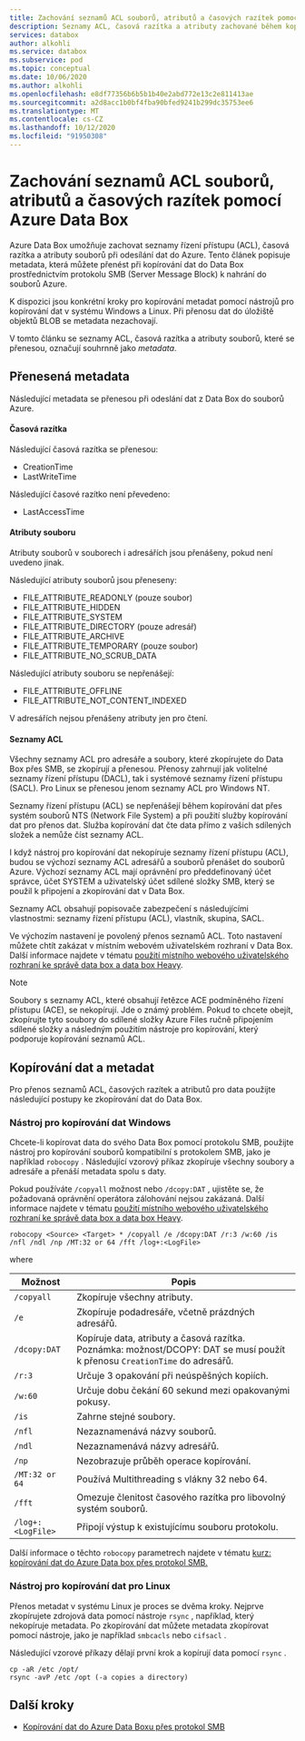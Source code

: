 ```yaml
---
title: Zachování seznamů ACL souborů, atributů a časových razítek pomocí Azure Data Box
description: Seznamy ACL, časová razítka a atributy zachované během kopírování dat prostřednictvím protokolu SMB do Azure Data Box. Kopírování metadat pomocí nástrojů pro kopírování dat v systému Windows a Linux.
services: databox
author: alkohli
ms.service: databox
ms.subservice: pod
ms.topic: conceptual
ms.date: 10/06/2020
ms.author: alkohli
ms.openlocfilehash: e8df77356b6b5b1b40e2abd772e13c2e811413ae
ms.sourcegitcommit: a2d8acc1b0bf4fba90bfed9241b299dc35753ee6
ms.translationtype: MT
ms.contentlocale: cs-CZ
ms.lasthandoff: 10/12/2020
ms.locfileid: "91950308"
---
```

# <a name="preserving-file-acls-attributes-and-timestamps-with-azure-data-box"></a>Zachování seznamů ACL souborů, atributů a časových razítek pomocí Azure Data Box

Azure Data Box umožňuje zachovat seznamy řízení přístupu (ACL), časová razítka a atributy souborů při odesílání dat do Azure. Tento článek popisuje metadata, která můžete přenést při kopírování dat do Data Box prostřednictvím protokolu SMB (Server Message Block) k nahrání do souborů Azure. 

K dispozici jsou konkrétní kroky pro kopírování metadat pomocí nástrojů pro kopírování dat v systému Windows a Linux. Při přenosu dat do úložiště objektů BLOB se metadata nezachovají.

V tomto článku se seznamy ACL, časová razítka a atributy souborů, které se přenesou, označují souhrnně jako *metadata*.

## <a name="transferred-metadata"></a>Přenesená metadata

Následující metadata se přenesou při odeslání dat z Data Box do souborů Azure.

#### <a name="timestamps"></a>Časová razítka

Následující časová razítka se přenesou:
- CreationTime
- LastWriteTime

Následující časové razítko není převedeno:
- LastAccessTime
  
#### <a name="file-attributes"></a>Atributy souboru

Atributy souborů v souborech i adresářích jsou přenášeny, pokud není uvedeno jinak.

Následující atributy souborů jsou přeneseny:
- FILE_ATTRIBUTE_READONLY (pouze soubor)
- FILE_ATTRIBUTE_HIDDEN
- FILE_ATTRIBUTE_SYSTEM
- FILE_ATTRIBUTE_DIRECTORY (pouze adresář)
- FILE_ATTRIBUTE_ARCHIVE
- FILE_ATTRIBUTE_TEMPORARY (pouze soubor)
- FILE_ATTRIBUTE_NO_SCRUB_DATA

Následující atributy souboru se nepřenášejí:
- FILE_ATTRIBUTE_OFFLINE
- FILE_ATTRIBUTE_NOT_CONTENT_INDEXED
  
V adresářích nejsou přenášeny atributy jen pro čtení.

#### <a name="acls"></a>Seznamy ACL

Všechny seznamy ACL pro adresáře a soubory, které zkopírujete do Data Box přes SMB, se zkopírují a přenesou. Přenosy zahrnují jak volitelné seznamy řízení přístupu (DACL), tak i systémové seznamy řízení přístupu (SACL). Pro Linux se přenesou jenom seznamy ACL pro Windows NT.

Seznamy řízení přístupu (ACL) se nepřenášejí během kopírování dat přes systém souborů NTS (Network File System) a při použití služby kopírování dat pro přenos dat. Služba kopírování dat čte data přímo z vašich sdílených složek a nemůže číst seznamy ACL.

I když nástroj pro kopírování dat nekopíruje seznamy řízení přístupu (ACL), budou se výchozí seznamy ACL adresářů a souborů přenášet do souborů Azure. Výchozí seznamy ACL mají oprávnění pro předdefinovaný účet správce, účet SYSTEM a uživatelský účet sdílené složky SMB, který se použil k připojení a zkopírování dat v Data Box.

Seznamy ACL obsahují popisovače zabezpečení s následujícími vlastnostmi: seznamy řízení přístupu (ACL), vlastník, skupina, SACL.

Ve výchozím nastavení je povolený přenos seznamů ACL. Toto nastavení můžete chtít zakázat v místním webovém uživatelském rozhraní v Data Box. Další informace najdete v tématu [použití místního webového uživatelského rozhraní ke správě data box a data box Heavy](./data-box-local-web-ui-admin.md).

> [!NOTE]
> Soubory s seznamy ACL, které obsahují řetězce ACE podmíněného řízení přístupu (ACE), se nekopírují. Jde o známý problém. Pokud to chcete obejít, zkopírujte tyto soubory do sdílené složky Azure Files ručně připojením sdílené složky a následným použitím nástroje pro kopírování, který podporuje kopírování seznamů ACL.

## <a name="copying-data-and-metadata"></a>Kopírování dat a metadat

Pro přenos seznamů ACL, časových razítek a atributů pro data použijte následující postupy ke zkopírování dat do Data Box. 

### <a name="windows-data-copy-tool"></a>Nástroj pro kopírování dat Windows

Chcete-li kopírovat data do svého Data Box pomocí protokolu SMB, použijte nástroj pro kopírování souborů kompatibilní s protokolem SMB, jako je například `robocopy` . Následující vzorový příkaz zkopíruje všechny soubory a adresáře a přenáší metadata spolu s daty.

Pokud používáte `/copyall` možnost nebo `/dcopy:DAT` , ujistěte se, že požadovaná oprávnění operátora zálohování nejsou zakázaná. Další informace najdete v tématu [použití místního webového uživatelského rozhraní ke správě data box a data box Heavy](./data-box-local-web-ui-admin.md). 

```console
robocopy <Source> <Target> * /copyall /e /dcopy:DAT /r:3 /w:60 /is /nfl /ndl /np /MT:32 or 64 /fft /log+:<LogFile>
```

where

|Možnost |Popis |
|------------------- | ----- |
|`/copyall` |Zkopíruje všechny atributy.|
|`/e`      |Zkopíruje podadresáře, včetně prázdných adresářů.         |
|`/dcopy:DAT`  |Kopíruje data, atributy a časová razítka. Poznámka: možnost/DCOPY: DAT se musí použít k přenosu `CreationTime` do adresářů. |
|`/r:3`    |Určuje 3 opakování při neúspěšných kopiích.         |
|`/w:60`   |Určuje dobu čekání 60 sekund mezi opakovanými pokusy.         |
|`/is`     |Zahrne stejné soubory.         |
|`/nfl`    |Nezaznamenává názvy souborů.         |
|`/ndl`    |Nezaznamenává názvy adresářů.        |
|`/np`     |Nezobrazuje průběh operace kopírování.         |
|`/MT:32 or 64`  |Používá Multithreading s vlákny 32 nebo 64.           |
|`/fft`    |Omezuje členitost časového razítka pro libovolný systém souborů.        |
|`/log+:<LogFile>`  |Připojí výstup k existujícímu souboru protokolu.|

Další informace o těchto `robocopy` parametrech najdete v tématu [kurz: kopírování dat do Azure Data box přes protokol SMB.](./data-box-deploy-copy-data.md)

### <a name="linux-data-copy-tool"></a>Nástroj pro kopírování dat pro Linux

Přenos metadat v systému Linux je proces se dvěma kroky. Nejprve zkopírujete zdrojová data pomocí nástroje `rsync` , například, který nekopíruje metadata. Po zkopírování dat můžete metadata zkopírovat pomocí nástroje, jako je například `smbcacls` nebo `cifsacl` . 

Následující vzorové příkazy dělají první krok a kopírují data pomocí `rsync` . 

```console
cp -aR /etc /opt/ 
rsync -avP /etc /opt (-a copies a directory)
```

## <a name="next-steps"></a>Další kroky

- [Kopírování dat do Azure Data Boxu přes protokol SMB](./data-box-deploy-copy-data.md)